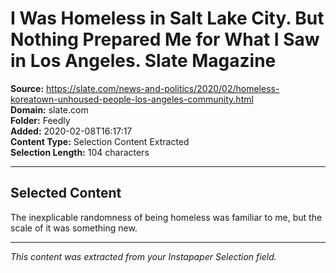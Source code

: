 # I Was Homeless in Salt Lake City. But Nothing Prepared Me for What I Saw in Los Angeles. Slate Magazine

**Source:** https://slate.com/news-and-politics/2020/02/homeless-koreatown-unhoused-people-los-angeles-community.html  
**Domain:** slate.com  
**Folder:** Feedly  
**Added:** 2020-02-08T16:17:17  
**Content Type:** Selection Content Extracted  
**Selection Length:** 104 characters  


---

## Selected Content

The inexplicable randomness of being homeless was familiar to me, but the scale of it was something new.

---

*This content was extracted from your Instapaper Selection field.*